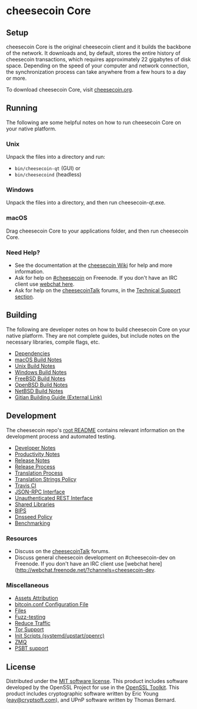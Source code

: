 cheesecoin Core
=============

Setup
---------------------
cheesecoin Core is the original cheesecoin client and it builds the backbone of the network. It downloads and, by default, stores the entire history of cheesecoin transactions, which requires approximately 22 gigabytes of disk space. Depending on the speed of your computer and network connection, the synchronization process can take anywhere from a few hours to a day or more.

To download cheesecoin Core, visit [cheesecoin.org](https://cheesecoin.org/).

Running
---------------------
The following are some helpful notes on how to run cheesecoin Core on your native platform.

### Unix

Unpack the files into a directory and run:

- `bin/cheesecoin-qt` (GUI) or
- `bin/cheesecoind` (headless)

### Windows

Unpack the files into a directory, and then run cheesecoin-qt.exe.

### macOS

Drag cheesecoin Core to your applications folder, and then run cheesecoin Core.

### Need Help?

* See the documentation at the [cheesecoin Wiki](https://cheesecoin.info/)
for help and more information.
* Ask for help on [#cheesecoin](http://webchat.freenode.net?channels=cheesecoin) on Freenode. If you don't have an IRC client use [webchat here](http://webchat.freenode.net?channels=cheesecoin).
* Ask for help on the [cheesecoinTalk](https://cheesecointalk.io/) forums, in the [Technical Support section](https://cheesecointalk.io/c/technical-support).

Building
---------------------
The following are developer notes on how to build cheesecoin Core on your native platform. They are not complete guides, but include notes on the necessary libraries, compile flags, etc.

- [Dependencies](dependencies.md)
- [macOS Build Notes](build-osx.md)
- [Unix Build Notes](build-unix.md)
- [Windows Build Notes](build-windows.md)
- [FreeBSD Build Notes](build-freebsd.md)
- [OpenBSD Build Notes](build-openbsd.md)
- [NetBSD Build Notes](build-netbsd.md)
- [Gitian Building Guide (External Link)](https://github.com/bitcoin-core/docs/blob/master/gitian-building.md)

Development
---------------------
The cheesecoin repo's [root README](/README.md) contains relevant information on the development process and automated testing.

- [Developer Notes](developer-notes.md)
- [Productivity Notes](productivity.md)
- [Release Notes](release-notes.md)
- [Release Process](release-process.md)
- [Translation Process](translation_process.md)
- [Translation Strings Policy](translation_strings_policy.md)
- [Travis CI](travis-ci.md)
- [JSON-RPC Interface](JSON-RPC-interface.md)
- [Unauthenticated REST Interface](REST-interface.md)
- [Shared Libraries](shared-libraries.md)
- [BIPS](bips.md)
- [Dnsseed Policy](dnsseed-policy.md)
- [Benchmarking](benchmarking.md)

### Resources
* Discuss on the [cheesecoinTalk](https://cheesecointalk.io/) forums.
* Discuss general cheesecoin development on #cheesecoin-dev on Freenode. If you don't have an IRC client use [webchat here](http://webchat.freenode.net/?channels=cheesecoin-dev.

### Miscellaneous
- [Assets Attribution](assets-attribution.md)
- [bitcoin.conf Configuration File](bitcoin-conf.md)
- [Files](files.md)
- [Fuzz-testing](fuzzing.md)
- [Reduce Traffic](reduce-traffic.md)
- [Tor Support](tor.md)
- [Init Scripts (systemd/upstart/openrc)](init.md)
- [ZMQ](zmq.md)
- [PSBT support](psbt.md)

License
---------------------
Distributed under the [MIT software license](/COPYING).
This product includes software developed by the OpenSSL Project for use in the [OpenSSL Toolkit](https://www.openssl.org/). This product includes
cryptographic software written by Eric Young ([eay@cryptsoft.com](mailto:eay@cryptsoft.com)), and UPnP software written by Thomas Bernard.
